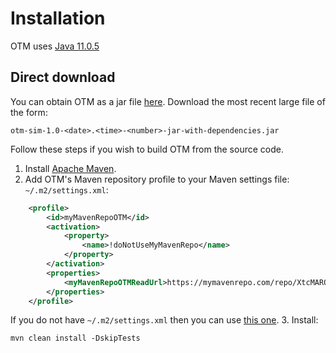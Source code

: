 # Installation

OTM uses [Java 11.0.5](https://www.oracle.com/technetwork/java/javase/downloads/jdk11-downloads-5066655.html)

## Direct download
You can obtain OTM as a jar file [here](https://mymavenrepo.com/repo/XtcMAROnIu3PyiMCmbdY/edu/berkeley/ucbtrans/otm-sim/1.0-SNAPSHOT/).
Download the most recent large file of the form:

```
otm-sim-1.0-<date>.<time>-<number>-jar-with-dependencies.jar
```

Follow these steps if you wish to build OTM from the source code.

1. Install [Apache Maven](https://maven.apache.org/install.html).
2. Add OTM's Maven repository profile to your Maven settings file: `~/.m2/settings.xml`:
```xml
    <profile>
        <id>myMavenRepoOTM</id>
        <activation>
            <property>
                <name>!doNotUseMyMavenRepo</name>
            </property>
        </activation>
        <properties>
            <myMavenRepoOTMReadUrl>https://mymavenrepo.com/repo/XtcMAROnIu3PyiMCmbdY/</myMavenRepoOTMReadUrl>
        </properties>
    </profile>
```
If you do not have `~/.m2/settings.xml` then you can use [this one](https://github.com/ggomes/otm-sim/blob/master/settings.xml).
3. Install:
```
mvn clean install -DskipTests
```